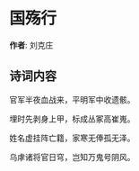 # 国殇行

**作者**: 刘克庄

## 诗词内容

官军半夜血战来，平明军中收遗骸。

埋时先剥身上甲，标成丛冢高崔嵬。

姓名虚挂阵亡籍，家寒无俸孤无泽。

乌虖诸将官日穹，岂知万鬼号阴风。

